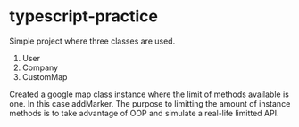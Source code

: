 # typescript-practice

Simple project where three classes are used.
  1. User
  2. Company
  3. CustomMap

Created a google map class instance where the limit of methods available is one. In this case addMarker. The purpose to limitting the amount of instance methods is to take advantage of OOP and simulate a real-life limitted API.
